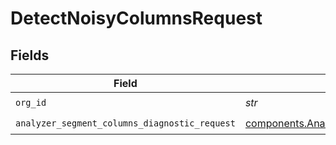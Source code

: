 # DetectNoisyColumnsRequest


## Fields

| Field                                                                                                                    | Type                                                                                                                     | Required                                                                                                                 | Description                                                                                                              | Example                                                                                                                  |
| ------------------------------------------------------------------------------------------------------------------------ | ------------------------------------------------------------------------------------------------------------------------ | ------------------------------------------------------------------------------------------------------------------------ | ------------------------------------------------------------------------------------------------------------------------ | ------------------------------------------------------------------------------------------------------------------------ |
| `org_id`                                                                                                                 | *str*                                                                                                                    | :heavy_check_mark:                                                                                                       | N/A                                                                                                                      | org-123                                                                                                                  |
| `analyzer_segment_columns_diagnostic_request`                                                                            | [components.AnalyzerSegmentColumnsDiagnosticRequest](../../models/components/analyzersegmentcolumnsdiagnosticrequest.md) | :heavy_check_mark:                                                                                                       | N/A                                                                                                                      |                                                                                                                          |